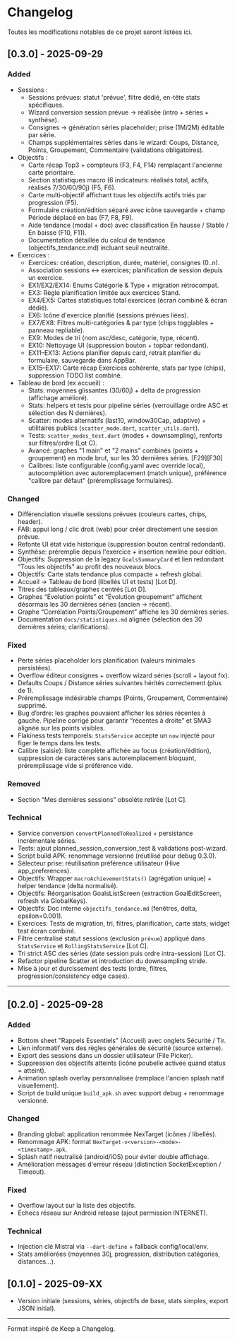 # Changelog

Toutes les modifications notables de ce projet seront listées ici.

## [0.3.0] - 2025-09-29
### Added
- Sessions :
    - Sessions prévues: statut 'prévue', filtre dédié, en-tête stats spécifiques.
    - Wizard conversion session prévue → réalisée (intro + séries + synthèse).
    - Consignes → génération séries placeholder; prise (1M/2M) éditable par série.
    - Champs supplémentaires séries dans le wizard: Coups, Distance, Points, Groupement, Commentaire (validations obligatoires).
- Objectifs :
    - Carte récap Top3 + compteurs (F3, F4, F14) remplaçant l'ancienne carte prioritaire.
    - Section statistiques macro (6 indicateurs: réalisés total, actifs, réalisés 7/30/60/90j) (F5, F6).
    - Carte multi‑objectif affichant tous les objectifs actifs triés par progression (F5).
    - Formulaire création/édition séparé avec icône sauvegarde + champ Période déplacé en bas (F7, F8, F9).
    - Aide tendance (modal + doc) avec classification En hausse / Stable / En baisse (F10, F11).
    - Documentation détaillée du calcul de tendance (objectifs_tendance.md) incluant seuil neutralité.
- Exercices :
    - Exercices: création, description, durée, matériel, consignes (0..n).
    - Association sessions ↔ exercices; planification de session depuis un exercice.
	- EX1/EX2/EX14: Enums Catégorie & Type + migration rétrocompat.
	- EX3: Règle planification limitée aux exercices Stand.
	- EX4/EX5: Cartes statistiques total exercices (écran combiné & écran dédié).
	- EX6: Icône d'exercice planifié (sessions prévues liées).
	- EX7/EX8: Filtres multi-catégories & par type (chips togglables + panneau repliable).
	- EX9: Modes de tri (nom asc/desc, catégorie, type, récent).
	- EX10: Nettoyage UI (suppression bouton + topbar redondant).
	- EX11–EX13: Actions planifier depuis card, retrait planifier du formulaire, sauvegarde dans AppBar.
	- EX15–EX17: Carte récap Exercices cohérente, stats par type (chips), suppression TODO list combiné.
- Tableau de bord (ex accueil) :
    - Stats: moyennes glissantes (30/60j) + delta de progression (affichage amélioré).
    - Stats: helpers et tests pour pipeline séries (verrouillage ordre ASC et sélection des N dernières).
    - Scatter: modes alternatifs (last10, window30Cap, adaptive) + utilitaires publics (`scatter_mode.dart`, `scatter_utils.dart`).
    - Tests: `scatter_modes_test.dart` (modes + downsampling), renforts sur filtres/ordre (Lot C).
    - Avancé: graphes "1 main" et "2 mains" combinés (points + groupement) en mode brut, sur les 30 dernières séries. [F29][F30]
    - Calibres: liste configurable (config.yaml avec override local), autocomplétion avec autoremplacement (match unique), préférence "calibre par défaut" (préremplissage formulaires).

### Changed
- Différenciation visuelle sessions prévues (couleurs cartes, chips, header).
- FAB: appui long / clic droit (web) pour créer directement une session prévue.
- Refonte UI état vide historique (suppression bouton central redondant).
- Synthèse: préremplie depuis l'exercice + insertion newline pour édition.
- Objectifs: Suppression de la legacy `GoalsSummaryCard` et lien redondant "Tous les objectifs" au profit des nouveaux blocs.
- Objectifs: Carte stats tendance plus compacte + refresh global.
- Accueil → Tableau de bord (libellés UI et tests) [Lot D].
- Titres des tableaux/graphes centrés [Lot D].
- Graphes “Évolution points” et “Évolution groupement” affichent désormais les 30 dernières séries (ancien → récent).
- Graphe “Corrélation Points/Groupement” affiche les 30 dernières séries.
- Documentation `docs/statistiques.md` alignée (sélection des 30 dernières séries; clarifications).

### Fixed
- Perte séries placeholder lors planification (valeurs minimales persistées).
- Overflow éditeur consignes + overflow wizard séries (scroll + layout fix).
- Defaults Coups / Distance séries suivantes hérités correctement (plus de 1).
- Préremplissage indésirable champs (Points, Groupement, Commentaire) supprimé.
- Bug d’ordre: les graphes pouvaient afficher les séries récentes à gauche. Pipeline corrigé pour garantir “récentes à droite” et SMA3 alignée sur les points visibles.
- Flakiness tests temporels: `StatsService` accepte un `now` injecté pour figer le temps dans les tests.
- Calibre (saisie): liste complète affichée au focus (création/édition), suppression de caractères sans autoremplacement bloquant, préremplissage vide si préférence vide.

### Removed
- Section “Mes dernières sessions” obsolète retirée [Lot C].

### Technical
- Service conversion `convertPlannedToRealized` + persistance incrémentale séries.
- Tests: ajout planned_session_conversion_test & validations post-wizard.
- Script build APK: renommage versionné (réutilisé pour debug 0.3.0).
- Sélecteur prise: réutilisation préférence utilisateur (Hive app_preferences).
- Objectifs: Wrapper `macroAchievementStats()` (agrégation unique) + helper tendance (delta normalisé).
- Objectifs: Réorganisation GoalsListScreen (extraction GoalEditScreen, refresh via GlobalKeys).
- Objectifs: Doc interne `objectifs_tendance.md` (fenêtres, delta, epsilon=0.001).
 - Exercices: Tests de migration, tri, filtres, planification, carte stats; widget test écran combiné.
 - Filtre centralisé statut sessions (exclusion `prévue`) appliqué dans `StatsService` et `RollingStatsService` [Lot C].
- Tri strict ASC des séries (date session puis ordre intra-session) [Lot C].
- Refactor pipeline Scatter et introduction du downsampling stride.
- Mise à jour et durcissement des tests (ordre, filtres, progression/consistency edge cases).

---

## [0.2.0] - 2025-09-28
### Added
- Bottom sheet "Rappels Essentiels" (Accueil) avec onglets Sécurité / Tir.
- Lien informatif vers des règles générales de sécurité (source externe).
- Export des sessions dans un dossier utilisateur (File Picker).
- Suppression des objectifs atteints (icône poubelle activée quand status = atteint).
- Animation splash overlay personnalisée (remplace l'ancien splash natif visuellement).
- Script de build unique `build_apk.sh` avec support debug + renommage versionné.

### Changed
- Branding global: application renommée NexTarget (icônes / libellés).
- Renommage APK: format `NexTarget-v<version>-<mode>-<timestamp>.apk`.
- Splash natif neutralisé (android/iOS) pour éviter double affichage.
- Amélioration messages d'erreur réseau (distinction SocketException / Timeout).

### Fixed
- Overflow layout sur la liste des objectifs.
- Échecs réseau sur Android release (ajout permission INTERNET).

### Technical
- Injection clé Mistral via `--dart-define` + fallback config/local/env.
- Stats améliorées (moyennes 30j, progression, distribution catégories, distances...).

## [0.1.0] - 2025-09-XX
- Version initiale (sessions, séries, objectifs de base, stats simples, export JSON initial).

---
Format inspiré de Keep a Changelog.
